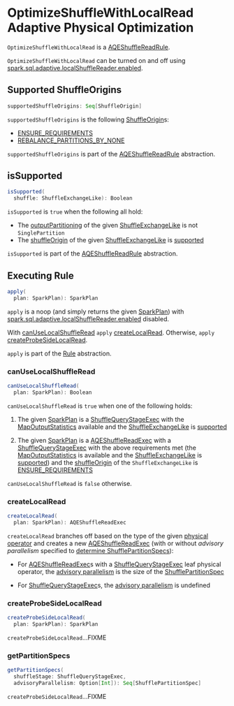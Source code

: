 # OptimizeShuffleWithLocalRead Adaptive Physical Optimization

`OptimizeShuffleWithLocalRead` is a [AQEShuffleReadRule](AQEShuffleReadRule.md).

`OptimizeShuffleWithLocalRead` can be turned on and off using [spark.sql.adaptive.localShuffleReader.enabled](../configuration-properties.md#spark.sql.adaptive.localShuffleReader.enabled).

## <span id="supportedShuffleOrigins"> Supported ShuffleOrigins

```scala
supportedShuffleOrigins: Seq[ShuffleOrigin]
```

`supportedShuffleOrigins` is the following [ShuffleOrigin](ShuffleOrigin.md)s:

* [ENSURE_REQUIREMENTS](ShuffleOrigin.md#ENSURE_REQUIREMENTS)
* [REBALANCE_PARTITIONS_BY_NONE](ShuffleOrigin.md#REBALANCE_PARTITIONS_BY_NONE)

`supportedShuffleOrigins` is part of the [AQEShuffleReadRule](AQEShuffleReadRule.md#supportedShuffleOrigins) abstraction.

## <span id="isSupported"> isSupported

```scala
isSupported(
  shuffle: ShuffleExchangeLike): Boolean
```

`isSupported` is `true` when the following all hold:

* The [outputPartitioning](../physical-operators/SparkPlan.md#outputPartitioning) of the given [ShuffleExchangeLike](../physical-operators/ShuffleExchangeLike.md) is not `SinglePartition`
* The [shuffleOrigin](ShuffleExchangeLike.md#shuffleOrigin) of the given [ShuffleExchangeLike](../physical-operators/ShuffleExchangeLike.md) is [supported](#supportedShuffleOrigins)

`isSupported` is part of the [AQEShuffleReadRule](AQEShuffleReadRule.md#isSupported) abstraction.

## <span id="apply"> Executing Rule

```scala
apply(
  plan: SparkPlan): SparkPlan
```

`apply` is a noop (and simply returns the given [SparkPlan](../physical-operators/SparkPlan.md)) with [spark.sql.adaptive.localShuffleReader.enabled](../configuration-properties.md#spark.sql.adaptive.localShuffleReader.enabled) disabled.

With [canUseLocalShuffleRead](#canUseLocalShuffleRead) `apply` [createLocalRead](#createLocalRead). Otherwise, `apply` [createProbeSideLocalRead](#createProbeSideLocalRead).

`apply` is part of the [Rule](../catalyst/Rule.md#apply) abstraction.

### <span id="canUseLocalShuffleRead"> canUseLocalShuffleRead

```scala
canUseLocalShuffleRead(
  plan: SparkPlan): Boolean
```

`canUseLocalShuffleRead` is `true` when one of the following holds:

1. The given [SparkPlan](../physical-operators/SparkPlan.md) is a [ShuffleQueryStageExec](ShuffleQueryStageExec.md) with the [MapOutputStatistics](ShuffleQueryStageExec.md#mapStats) available and the [ShuffleExchangeLike](ShuffleQueryStageExec.md#shuffle) is [supported](#isSupported)

1. The given [SparkPlan](../physical-operators/SparkPlan.md) is a [AQEShuffleReadExec](AQEShuffleReadExec.md) with a [ShuffleQueryStageExec](ShuffleQueryStageExec.md) with the above requirements met (the [MapOutputStatistics](ShuffleQueryStageExec.md#mapStats) is available and the [ShuffleExchangeLike](ShuffleQueryStageExec.md#shuffle) is [supported](#isSupported)) and the [shuffleOrigin](../physical-operators/ShuffleExchangeLike.md#shuffleOrigin) of the `ShuffleExchangeLike` is [ENSURE_REQUIREMENTS](ShuffleOrigin.md#ENSURE_REQUIREMENTS)

`canUseLocalShuffleRead` is `false` otherwise.

### <span id="createLocalRead"> createLocalRead

```scala
createLocalRead(
  plan: SparkPlan): AQEShuffleReadExec
```

`createLocalRead` branches off based on the type of the given [physical operator](../physical-operators/SparkPlan.md) and creates a new [AQEShuffleReadExec](AQEShuffleReadExec.md) (with or without _advisory parallelism_ specified to [determine ShufflePartitionSpecs](#getPartitionSpecs)):

* For [AQEShuffleReadExec](AQEShuffleReadExec.md)s with a [ShuffleQueryStageExec](ShuffleQueryStageExec.md) leaf physical operator, the [advisory parallelism](#getPartitionSpecs) is the size of the [ShufflePartitionSpec](AQEShuffleReadExec.md#partitionSpecs)

* For [ShuffleQueryStageExec](ShuffleQueryStageExec.md)s, the [advisory parallelism](#getPartitionSpecs) is undefined

### <span id="createProbeSideLocalRead"> createProbeSideLocalRead

```scala
createProbeSideLocalRead(
  plan: SparkPlan): SparkPlan
```

`createProbeSideLocalRead`...FIXME

### <span id="getPartitionSpecs"> getPartitionSpecs

```scala
getPartitionSpecs(
  shuffleStage: ShuffleQueryStageExec,
  advisoryParallelism: Option[Int]): Seq[ShufflePartitionSpec]
```

`createProbeSideLocalRead`...FIXME
